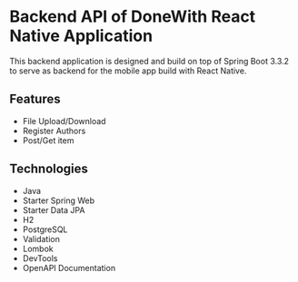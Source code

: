 # Backend API of DoneWith React Native Application

This backend application is designed and build on top of Spring Boot 3.3.2 to serve as backend for the mobile app build with React Native.

## Features

- File Upload/Download
- Register Authors
- Post/Get item

## Technologies

- Java
- Starter Spring Web
- Starter Data JPA
- H2
- PostgreSQL
- Validation
- Lombok
- DevTools
- OpenAPI Documentation